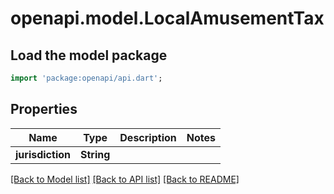 # openapi.model.LocalAmusementTax

## Load the model package
```dart
import 'package:openapi/api.dart';
```

## Properties
Name | Type | Description | Notes
------------ | ------------- | ------------- | -------------
**jurisdiction** | **String** |  | 

[[Back to Model list]](../README.md#documentation-for-models) [[Back to API list]](../README.md#documentation-for-api-endpoints) [[Back to README]](../README.md)


